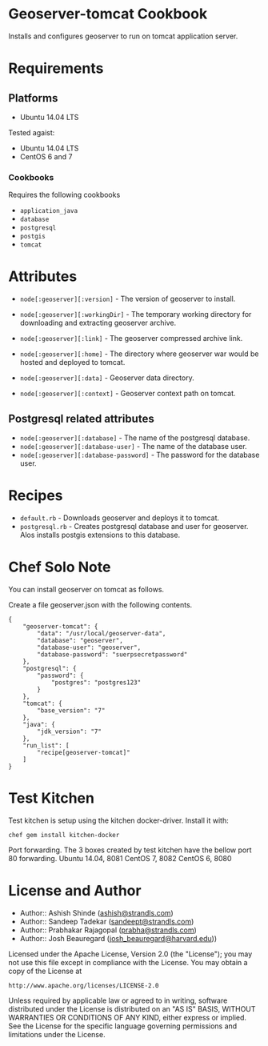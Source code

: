 Geoserver-tomcat Cookbook
=============



Installs and configures geoserver to run on tomcat application server.

Requirements
============

## Platforms

* Ubuntu 14.04 LTS

Tested agaist:

* Ubuntu 14.04 LTS
* CentOS 6 and 7


### Cookbooks
Requires the following cookbooks
* `application_java`
* `database`
* `postgresql`
* `postgis`
* `tomcat`


Attributes
============
* `node[:geoserver][:version]`  -  The version of geoserver to install.
* `node[:geoserver][:workingDir]` - The temporary working directory for downloading and extracting geoserver archive.

* `node[:geoserver][:link]`  - The geoserver compressed archive link.
* `node[:geoserver][:home]` - The directory where geoserver war would be hosted and deployed to tomcat.
* `node[:geoserver][:data]`  - Geoserver data directory.
* `node[:geoserver][:context]`  - Geoserver context path on tomcat.

## Postgresql related attributes
* `node[:geoserver][:database]` - The name of the postgresql database.
* `node[:geoserver][:database-user]` - The name of the database user.
* `node[:geoserver][:database-password]` - The password for the database user.

Recipes
=======
* `default.rb` - Downloads geoserver and deploys it to tomcat.
* `postgresql.rb` - Creates postgresql database and user  for geoserver. Alos installs postgis extensions to this database.

Chef Solo Note
==============

You can install geoserver on tomcat as follows.

Create a file geoserver.json with the following contents. 

    {
        "geoserver-tomcat": {
            "data": "/usr/local/geoserver-data",
            "database": "geoserver",
            "database-user": "geoserver",
            "database-password": "suerpsecretpassword"
        },
        "postgresql": {
            "password": {
                "postgres": "postgres123"
            }
        },
        "tomcat": {
            "base_version": "7"
        },
        "java": {
            "jdk_version": "7"
        },
        "run_list": [
            "recipe[geoserver-tomcat]"
        ]
    }

Test Kitchen
============
Test kitchen is setup using the kitchen docker-driver. Install it with:
```
chef gem install kitchen-docker
```

Port forwarding.
The 3 boxes created by test kitchen have the bellow port 80 forwarding.
Ubuntu 14.04, 8081
CentOS 7, 8082
CentOS 6, 8080

License and Author
==================

- Author:: Ashish Shinde (<ashish@strandls.com>)
- Author:: Sandeep Tadekar (<sandeept@strandls.com>)
- Author:: Prabhakar Rajagopal (<prabha@strandls.com>)
- Author:: Josh Beauregard (<josh_beauregard@harvard.edu>))

Licensed under the Apache License, Version 2.0 (the "License");
you may not use this file except in compliance with the License.
You may obtain a copy of the License at

    http://www.apache.org/licenses/LICENSE-2.0

Unless required by applicable law or agreed to in writing, software
distributed under the License is distributed on an "AS IS" BASIS,
WITHOUT WARRANTIES OR CONDITIONS OF ANY KIND, either express or implied.
See the License for the specific language governing permissions and
limitations under the License.

